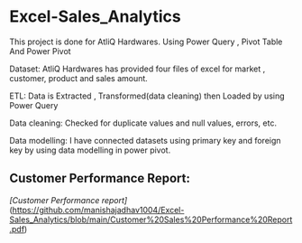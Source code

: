 # Excel-Sales_Analytics
This project is done for AtliQ Hardwares. Using Power Query , Pivot Table And Power Pivot

Dataset: AtliQ Hardwares has provided four files of excel for market , customer, product and sales amount. 

ETL: Data is Extracted , Transformed(data cleaning) then Loaded by using Power Query

Data cleaning: Checked for duplicate values and null values, errors, etc.

Data modelling: I have connected datasets using primary key and foreign key by using data modelling in power pivot.

## Customer Performance Report:

_[Customer Performance report]_(https://github.com/manishajadhav1004/Excel-Sales_Analytics/blob/main/Customer%20Sales%20Performance%20Report.pdf)




